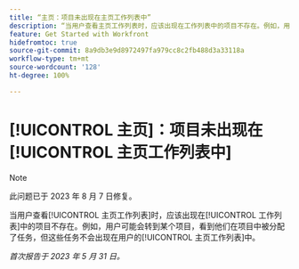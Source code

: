 ```yaml
---
title: “主页：项目未出现在主页工作列表中”
description: “当用户查看主页工作列表时，应该出现在工作列表中的项目不存在。例如，用户可能会转到某个项目，看到他们在项目中被分配了任务，但这些任务不会出现在用户的“主页工作列表”中。”
feature: Get Started with Workfront
hidefromtoc: true
source-git-commit: 8a9db3e9d8972497fa979cc8c2fb488d3a33118a
workflow-type: tm+mt
source-wordcount: '128'
ht-degree: 100%

---
```



# [!UICONTROL 主页]：项目未出现在[!UICONTROL 主页工作列表中]

>[!NOTE]
>
>此问题已于 2023 年 8 月 7 日修复。

当用户查看[!UICONTROL 主页工作列表]时，应该出现在[!UICONTROL 工作列表]中的项目不存在。例如，用户可能会转到某个项目，看到他们在项目中被分配了任务，但这些任务不会出现在用户的[!UICONTROL 主页工作列表]中。

_首次报告于 2023 年 5 月 31 日。_

